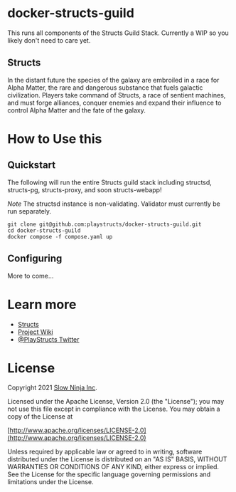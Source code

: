 # docker-structs-guild

This runs all components of the Structs Guild Stack. Currently a WIP so you likely don't need to care yet. 

## Structs
In the distant future the species of the galaxy are embroiled in a race for Alpha Matter, the rare and dangerous substance that fuels galactic civilization. Players take command of Structs, a race of sentient machines, and must forge alliances, conquer enemies and expand their influence to control Alpha Matter and the fate of the galaxy.


# How to Use this 

## Quickstart

The following will run the entire Structs guild stack including structsd, structs-pg, structs-proxy, and soon structs-webapp! 

*Note* The structsd instance is non-validating. Validator must currently be run separately. 

```
git clone git@github.com:playstructs/docker-structs-guild.git
cd docker-structs-guild
docker compose -f compose.yaml up 
```


## Configuring

More to come...

# Learn more

- [Structs](https://playstructs.com)
- [Project Wiki](https://watt.wiki)
- [@PlayStructs Twitter](https://twitter.com/playstructs)


# License

Copyright 2021 [Slow Ninja Inc](https://slow.ninja).

Licensed under the Apache License, Version 2.0 (the "License");
you may not use this file except in compliance with the License.
You may obtain a copy of the License at

[http://www.apache.org/licenses/LICENSE-2.0](http://www.apache.org/licenses/LICENSE-2.0)

Unless required by applicable law or agreed to in writing, software
distributed under the License is distributed on an "AS IS" BASIS,
WITHOUT WARRANTIES OR CONDITIONS OF ANY KIND, either express or implied.
See the License for the specific language governing permissions and
limitations under the License.
